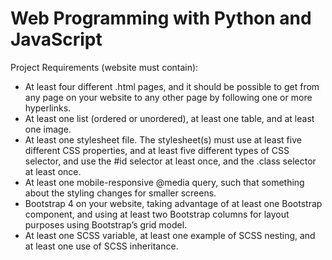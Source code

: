 # Web Programming with Python and JavaScript

Project Requirements (website must contain):

<ul> 

<li> At least four different .html pages, and it should be possible to get from any page on your website to any other page by following one or more hyperlinks.

<li> At least one list (ordered or unordered), at least one table, and at least one image.

<li> At least one stylesheet file.
The stylesheet(s) must use at least five different CSS properties, and at least five different types of CSS selector, and use the #id selector at least once, and the .class selector at least once.

<li> At least one mobile-responsive @media query, such that something about the styling changes for smaller screens.

<li> Bootstrap 4 on your website, taking advantage of at least one Bootstrap component, and using at least two Bootstrap columns for layout purposes using Bootstrap’s grid model.

<li> At least one SCSS variable, at least one example of SCSS nesting, and at least one use of SCSS inheritance.

</ul>

